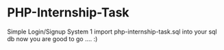 # PHP-Internship-Task
Simple Login/Signup System
1 import php-internship-task.sql into your sql db
now you are good to go .... :)
